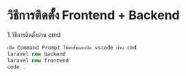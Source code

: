 # วิธีการติดตั้ง Frontend + Backend

1.วิธีการติดตั้งผ่าน cmd
```php
เปิด Command Prompt ใช้คำสั่งและเปิด vscode ผ่าน cmd
laravel new backend
laravel new frontend
code .
```
